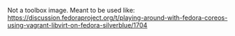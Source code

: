 Not a toolbox image. Meant to be used like: https://discussion.fedoraproject.org/t/playing-around-with-fedora-coreos-using-vagrant-libvirt-on-fedora-silverblue/1704
